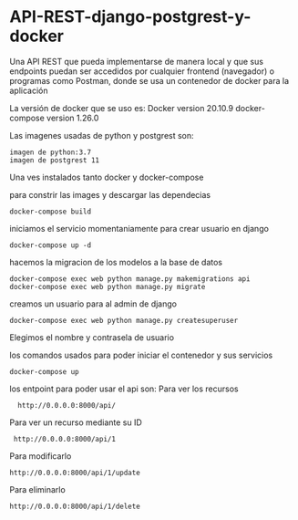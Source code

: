 # API-REST-django-postgrest-y-docker
Una API REST que pueda implementarse de manera local y que sus endpoints puedan ser accedidos por cualquier frontend (navegador) o programas como Postman, donde  se usa un contenedor de docker para la aplicación 


La versión de docker que se uso es:
    Docker version 20.10.9
    docker-compose version 1.26.0
 
 
Las imagenes usadas de python y postgrest son:

    imagen de python:3.7
    imagen de postgrest 11
    
Una ves instalados tanto docker y docker-compose

para constrir las images y descargar las dependecias 

    docker-compose build

iniciamos el servicio momentaniamente para crear usuario en django  

    docker-compose up -d
    

hacemos la migracion de los modelos a la base de datos 
    
    docker-compose exec web python manage.py makemigrations api
    docker-compose exec web python manage.py migrate


creamos un usuario para al admin de django 
    
    docker-compose exec web python manage.py createsuperuser

Elegimos el nombre y contrasela de usuario 
    
    
los comandos usados para poder iniciar el contenedor  y sus servicios
   
    docker-compose up

los entpoint para poder usar el api son:
  Para ver los recursos 
  
      http://0.0.0.0:8000/api/  
      
  
  Para ver un recurso mediante su ID
  
     http://0.0.0.0:8000/api/1
  
  Para modificarlo 
  
    http://0.0.0.0:8000/api/1/update
    
  Para eliminarlo 
  
    http://0.0.0.0:8000/api/1/delete
  

  
 
  

